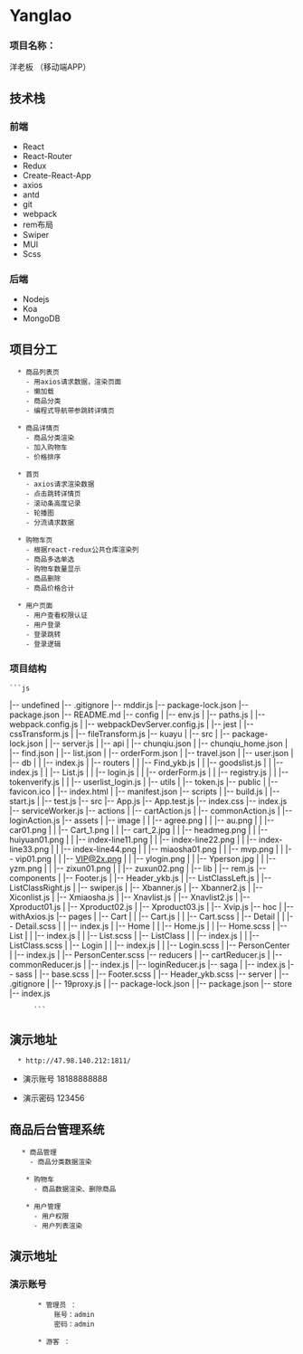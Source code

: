 # Yanglao

###  项目名称：
洋老板 （移动端APP）

## 技术栈

### 前端

- React
- React-Router
- Redux
- Create-React-App
- axios
- antd
- git
- webpack
- rem布局
- Swiper
- MUI
- Scss 

### 后端

- Nodejs
- Koa
- MongoDB


## 项目分工

      * 商品列表页
        - 用axios请求数据，渲染页面
        - 懒加载
        - 商品分类
        - 编程式导航带参跳转详情页
      
      * 商品详情页
        - 商品分类渲染
        - 加入购物车
        - 价格排序
        
      * 首页
        - axios请求渲染数据
        - 点击跳转详情页
        - 滚动条高度记录
        - 轮播图
        - 分流请求数据
        
      * 购物车页
        - 根据react-redux公共仓库渲染列
        - 商品多选单选
        - 购物车数量显示
        - 商品删除
        - 商品价格合计
        
      * 用户页面
        - 用户查看权限认证
        - 用户登录
        - 登录跳转
        - 登录逻辑
    
    
   ### 项目结构
    ```js
|-- undefined
    |-- .gitignore
    |-- mddir.js
    |-- package-lock.json
    |-- package.json
    |-- README.md
    |-- config
    |   |-- env.js
    |   |-- paths.js
    |   |-- webpack.config.js
    |   |-- webpackDevServer.config.js
    |   |-- jest
    |       |-- cssTransform.js
    |       |-- fileTransform.js
    |-- kuayu
    |   |-- src
    |       |-- package-lock.json
    |       |-- server.js
    |       |-- api
    |           |-- chunqiu.json
    |           |-- chunqiu_home.json
    |           |-- find.json
    |           |-- list.json
    |           |-- orderForm.json
    |           |-- travel.json
    |           |-- user.json
    |           |-- db
    |           |   |-- index.js
    |           |-- routers
    |           |   |-- Find_ykb.js
    |           |   |-- goodslist.js
    |           |   |-- index.js
    |           |   |-- List.js
    |           |   |-- login.js
    |           |   |-- orderForm.js
    |           |   |-- registry.js
    |           |   |-- tokenverify.js
    |           |   |-- userlist_login.js
    |           |-- utils
    |               |-- token.js
    |-- public
    |   |-- favicon.ico
    |   |-- index.html
    |   |-- manifest.json
    |-- scripts
    |   |-- build.js
    |   |-- start.js
    |   |-- test.js
    |-- src
        |-- App.js
        |-- App.test.js
        |-- index.css
        |-- index.js
        |-- serviceWorker.js
        |-- actions
        |   |-- cartAction.js
        |   |-- commonAction.js
        |   |-- loginAction.js
        |-- assets
        |   |-- image
        |   |   |-- agree.png
        |   |   |-- au.png
        |   |   |-- car01.png
        |   |   |-- Cart_1.png
        |   |   |-- cart_2.jpg
        |   |   |-- headmeg.png
        |   |   |-- huiyuan01.png
        |   |   |-- index-line11.png
        |   |   |-- index-line22.png
        |   |   |-- index-line33.png
        |   |   |-- index-line44.png
        |   |   |-- miaosha01.png
        |   |   |-- mvp.png
        |   |   |-- vip01.png
        |   |   |-- VIP@2x.png
        |   |   |-- ylogin.png
        |   |   |-- Yperson.jpg
        |   |   |-- yzm.png
        |   |   |-- zixun01.png
        |   |   |-- zuxun02.png
        |   |-- lib
        |       |-- rem.js
        |-- components
        |   |-- Footer.js
        |   |-- Header_ykb.js
        |   |-- ListClassLeft.js
        |   |-- ListClassRight.js
        |   |-- swiper.js
        |   |-- Xbanner.js
        |   |-- Xbanner2.js
        |   |-- Xiconlist.js
        |   |-- Xmiaosha.js
        |   |-- Xnavlist.js
        |   |-- Xnavlist2.js
        |   |-- Xproduct01.js
        |   |-- Xproduct02.js
        |   |-- Xproduct03.js
        |   |-- Xvip.js
        |-- hoc
        |   |-- withAxios.js
        |-- pages
        |   |-- Cart
        |   |   |-- Cart.js
        |   |   |-- Cart.scss
        |   |-- Detail
        |   |   |-- Detail.scss
        |   |   |-- index.js
        |   |-- Home
        |   |   |-- Home.js
        |   |   |-- Home.scss
        |   |-- List
        |   |   |-- index.js
        |   |   |-- List.scss
        |   |-- ListClass
        |   |   |-- index.js
        |   |   |-- ListClass.scss
        |   |-- Login
        |   |   |-- index.js
        |   |   |-- Login.scss
        |   |-- PersonCenter
        |       |-- index.js
        |       |-- PersonCenter.scss
        |-- reducers
        |   |-- cartReducer.js
        |   |-- commonReducer.js
        |   |-- index.js
        |   |-- loginReducer.js
        |-- saga
        |   |-- index.js
        |-- sass
        |   |-- base.scss
        |   |-- Footer.scss
        |   |-- Header_ykb.scss
        |-- server
        |   |-- .gitignore
        |   |-- 19proxy.js
        |   |-- package-lock.json
        |   |-- package.json
        |-- store
            |-- index.js
            
          ```  
   ## 演示地址 
      * http://47.98.140.212:1811/
      
   * 演示账号
         18188888888
         
   * 演示密码
          123456
      
      
 ## 商品后台管理系统
 
       * 商品管理 
         - 商品分类数据渲染
         
        * 购物车
          - 商品数据渲染、删除商品
         
        * 用户管理
          - 用户权限
          - 用户列表渲染
          
   ## 演示地址
       
       
   ### 演示账号
           * 管理员 ：
               账号：admin
               密码：admin
               
           * 游客 ：
                
